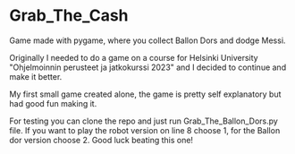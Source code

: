 # Grab_The_Cash
Game made with pygame, where you collect Ballon Dors and dodge Messi. 

Originally I needed to do a game on a course for Helsinki University "Ohjelmoinnin perusteet ja jatkokurssi 2023" and I decided to continue and make it better.

My first small game created alone, the game is pretty self explanatory but had good fun making it.

For testing you can clone the repo and just run Grab_The_Ballon_Dors.py file.
If you want to play the robot version on line 8 choose 1, for the Ballon dor version choose 2.
Good luck beating this one!


